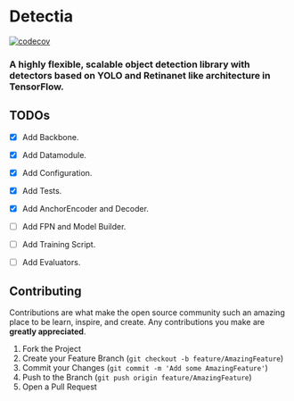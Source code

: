 # Detectia
[![codecov](https://codecov.io/gh/kartik4949/detectia/branch/main/graph/badge.svg?token=GI2JZI4B22)](https://codecov.io/gh/kartik4949/detectia)

### A highly flexible, scalable object detection library with detectors based on YOLO and Retinanet like architecture in TensorFlow.

## TODOs
- [x] Add Backbone.
- [x] Add Datamodule.
- [x] Add Configuration.
- [x] Add Tests.
- [x] Add AnchorEncoder and Decoder.
- [ ] Add FPN and Model Builder.
- [ ] Add Training Script.
- [ ] Add Evaluators.


## Contributing

Contributions are what make the open source community such an amazing place to be learn, inspire, and create. Any contributions you make are **greatly appreciated**.

1. Fork the Project
2. Create your Feature Branch (`git checkout -b feature/AmazingFeature`)
3. Commit your Changes (`git commit -m 'Add some AmazingFeature'`)
4. Push to the Branch (`git push origin feature/AmazingFeature`)
5. Open a Pull Request

